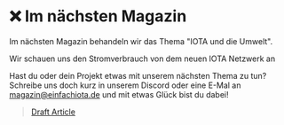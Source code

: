 <!--
---article_info
title: Nodes
author: [huhn]
reviews: [reviewer_1, reviewer_2]
---
-->

# ❌ Im nächsten Magazin

Im nächsten Magazin behandeln wir das Thema "IOTA und die Umwelt". 

Wir schauen uns den Stromverbrauch von dem neuen IOTA Netzwerk an


Hast du oder dein Projekt etwas mit unserem nächsten Thema zu tun? Schreibe uns doch kurz in unserem Discord oder eine E-Mal an magazin@einfachiota.de und mit etwas Glück bist du dabei!


> [Draft Article](https://hackmd.io/@eimag/SywIBddtO/edit)